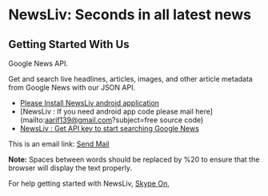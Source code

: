 # NewsLiv: Seconds in all latest news


## Getting Started With Us

Google News API.

Get and search live headlines, articles, images, and other article metadata from Google News with our JSON API.


- [Please Install NewsLiv android application](https://play.google.com/store/apps/details?id=com.angelsofttech.newsliv)
- [NewsLiv : If you need android app code please mail here](mailto:aarif139@gmail.com?subject=free source code)
- [NewsLiv : Get API key to start searching Google News](https://newsapi.org/register)

<!DOCTYPE html>
<html>
<body>

<p>
This is an email link:
<a href="mailto:someone@example.com?Subject=Hello%20again" target="_top">Send Mail</a>
</p>

<p>
<b>Note:</b> Spaces between words should be replaced by %20 to ensure that the browser will display the text properly.
</p>

</body>
</html>

For help getting started with NewsLiv,
[Skype On](https://join.skype.com/invite/JqRGah3AtsYf),
